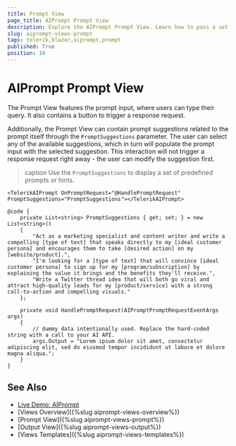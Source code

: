 ```yaml
---
title: Prompt View
page_title: AIPrompt Prompt View
description: Explore the AIPrompt Prompt View. Learn how to pass a set of prompt suggestions.
slug: aiprompt-views-prompt
tags: telerik,blazor,aiprompt,prompt
published: True
position: 10
---
```


# AIPrompt Prompt View

The Prompt View features the prompt input, where users can type their query. It also contains a button to trigger a response request.

Additionally, the Prompt View can contain prompt suggestions related to the prompt itself through the `PromptSuggestions` parameter. The user can select any of the available suggestions, which in turn will populate the prompt input with the selected suggestion. This interaction will not trigger a response request right away - the user can modify the suggestion first.

>caption Use the `PromptSuggestions` to display a set of predefined prompts or hints.

````CSHTML
<TelerikAIPrompt OnPromptRequest="@HandlePromptRequest" PromptSuggestions="PromptSuggestions"></TelerikAIPrompt>

@code {
    private List<string> PromptSuggestions { get; set; } = new List<string>()
    {
        "Act as a marketing specialist and content writer and write a compelling [type of text] that speaks directly to my [ideal customer persona] and encourages them to take [desired action] on my [website/product].",
        "I'm looking for a [type of text] that will convince [ideal customer persona] to sign up for my [program/subscription] by explaining the value it brings and the benefits they'll receive.",
        "Write a Twitter thread idea that will both go viral and attract high-quality leads for my [product/service] with a strong call-to-action and compelling visuals."
    };

    private void HandlePromptRequest(AIPromptPromptRequestEventArgs args)
    {
        // dummy data intentionally used. Replace the hard-coded string with a call to your AI API.
        args.Output = "Lorem ipsum dolor sit amet, consectetur adipiscing elit, sed do eiusmod tempor incididunt ut labore et dolore magna aliqua.";
    }
}
````

## See Also

  * [Live Demo: AIPrompt](https://demos.telerik.com/blazor-ui/aiprompt/overview)
  * [Views Overview]({%slug aiprompt-views-overview%})
  * [Prompt View]({%slug aiprompt-views-prompt%})
  * [Output View]({%slug aiprompt-views-output%})
  * [Views Templates]({%slug aiprompt-views-templates%})